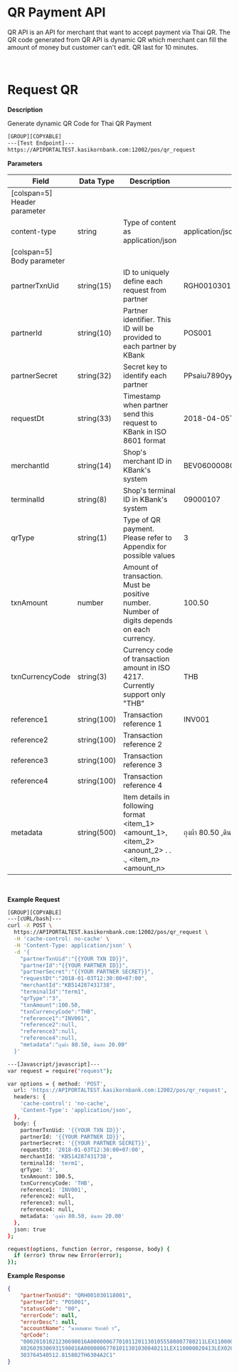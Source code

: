 # **QR Payment API**

QR API is an API for merchant that want to accept payment via Thai QR. The QR code generated from QR API is dynamic QR which merchant can fill the amount of money but customer can't edit. QR last for 10 minutes.

<br />

# Request QR

**Description**

Generate dynamic QR Code for Thai QR Payment

```bash
[GROUP][COPYABLE]
---[Test Endpoint]---
https://APIPORTALTEST.kasikornbank.com:12002/pos/qr_request
```

**Parameters**

| Field                        | Data Type   | Description                                                                                          | Example                          | Mandatory |
| ---------------------------- | ----------- | ---------------------------------------------------------------------------------------------------- | -------------------------------- | :-------: |
| [colspan=5] Header parameter |
| content-type                 | string      | Type of content as application/json                                                                  | application/json                 |     Y     |
| [colspan=5] Body parameter   |
| partnerTxnUid                | string(15)  | ID to uniquely define each request from partner                                                      | RGH001030118001                  |     Y     |
| partnerId                    | string(10)  | Partner identifier. This ID will be provided to each partner by KBank                                | POS001                           |     Y     |
| partnerSecret                | string(32)  | Secret key to identify each partner                                                                  | PPsaiu7890yyatcionmsp01ooYY46789 |     Y     |
| requestDt                    | string(33)  | Timestamp when partner send this request to KBank in ISO 8601 format                                 | 2018-04-05T12:30:00+07:00        |     Y     |
| merchantId                   | string(14)  | Shop's merchant ID in KBank's system                                                                 | BEV06000080200                   |     Y     |
| terminalId                   | string(8)   | Shop's terminal ID in KBank's system                                                                 | 09000107                         |     Y     |
| qrType                       | string(1)   | Type of QR payment. Please refer to Appendix for possible values                                     | 3                                |     Y     |
| txnAmount                    | number      | Amount of transaction. Must be positive number. Number of digits depends on each currency.           | 100.50                           |     Y     |
| txnCurrencyCode              | string(3)   | Currency code of transaction amount in ISO 4217. Currently support only "THB"                        | THB                              |     Y     |
| reference1                   | string(100) | Transaction reference 1                                                                              | INV001                           |     Y     |
| reference2                   | string(100) | Transaction reference 2                                                                              |                                  |     N     |
| reference3                   | string(100) | Transaction reference 3                                                                              |                                  |     N     |
| reference4                   | string(100) | Transaction reference 4                                                                              |                                  |     N     |
| metadata                     | string(500) | Item details in following format <item_1> <amount_1>, <item_2> <anount_2> . . ., <item_n> <amount_n> | ถุงผ้า 80.50 ,ดินสอ 20.00        |     N     |

<br />

**Example Request**

```bash
[GROUP][COPYABLE]
---[cURL/bash]---
curl -X POST \
  https://APIPORTALTEST.kasikornbank.com:12002/pos/qr_request \
  -H 'cache-control: no-cache' \
  -H 'Content-Type: application/json' \
  -d '{
    "partnerTxnUid":"{{YOUR TXN ID}}",
    "partnerId":"{{YOUR PARTNER ID}}",
    "partnerSecret":"{{YOUR PARTNER SECRET}}",
    "requestDt":"2018-01-03T12:30:00+07:00",
    "merchantId":"KB514287431738",
    "terminalId":"term1",
    "qrType":"3",
    "txnAmount":100.50,
    "txnCurrencyCode":"THB",
    "reference1":"INV001",
    "reference2":null,
    "reference3":null,
    "reference4":null,
    "metadata":"ถุงผ้า 80.50, ดินสอ 20.00"
  }'

---[Javascript/javascript]---
var request = require("request");

var options = { method: 'POST',
  url: 'https://APIPORTALTEST.kasikornbank.com:12002/pos/qr_request',
  headers: {
    'cache-control': 'no-cache',
    'Content-Type': 'application/json',
  },
  body: {
    partnerTxnUid: '{{YOUR TXN ID}}',
    partnerId: '{{YOUR PARTNER ID}}',
    partnerSecret: '{{YOUR PARTNER SECRET}}',
    requestDt: '2018-01-03T12:30:00+07:00',
    merchantId: 'KB514287431738',
    terminalId: 'term1',
    qrType: '3',
    txnAmount: 100.5,
    txnCurrencyCode: 'THB',
    reference1: 'INV001',
    reference2: null,
    reference3: null,
    reference4: null,
    metadata: 'ถุงผ้า 80.50, ดินสอ 20.00'
  },
  json: true
};

request(options, function (error, response, body) {
  if (error) throw new Error(error);
});
```

**Example Response**

```json
{
    "partnerTxnUid": "QRH001030118001",
    "partnerId": "POS001",
    "statusCode": "00",
    "errorCode": null,
    "errorDesc": null,
    "accountName": "นายสมชาย รักกสกิ ร",
    "qrCode":
    "00020101021230690016A000000677010112011301055580807780211LEX110000020313LE
    X026039306931590016A00000067701011301030040211LEX110000020413LEX02603930695
    303764540512.815802TH6304A2C1"
}
```

